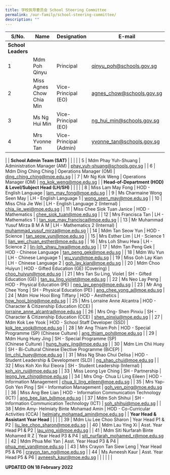 ```yaml
---
title: 学校执导委员会 School Steering Committee
permalink: /our-family/school-steering-committee/
description: ""
---
```

| S/No. | Name | Designation | E-mail |
|---|---|---|---|
| **School Leaders** |  |  |  |
| 1 | Mdm Poh Qinyu | Principal | qinyu_poh@schools.gov.sg |
| 2 | Miss Agnes Chow Chia Min | Vice-Principal (EO) | agnes_chow@schools.gov.sg |
| 3 | Ms Ng Hui Min | Vice-Principal (EO) | ng_hui_min@schools.gov.sg |
| 4 |  Mrs Yvonne Tan	| Vice-Principal (Admin) | yvonne_tan@schools.gov.sg
 |
| **School Admin Team (SAT)** |  |  |  |
| 5 | Mdm Phay Yuh-Shuang | Administration Manager (AM) | phay_yuh-shuang@schools.gov.sg |
| 6 | Mdm Ding Ching Ching | Operations Manager (OM) | ding_ching_ching@moe.edu.sg |
| 7 | Mr Ng Kok Weng | Operations Manager (OM) | ng_kok_weng@moe.edu.sg |
| **Head-of-Department (HOD) & Level/Subject Head (LH/SH)** |  |  |  |
| 8 | Miss Lam May Fong | HOD - English Language | lam_may_fong@moe.edu.sg |
| 9 | Ms Charmaine Wong Seen May | LH - English Language 1 | wong_seen_may@moe.edu.sg |
| 10 | Miss Chia Jie Wei | LH - English Language 2 (Internal) | chia_jie_wei@moe.edu.sg |
| 11 | Miss Chee Siok Tuan Janice | HOD - Mathematics | chee_siok_tuan@moe.edu.sg |
| 12 | Mrs Francisca Tan | LH - Mathematics 1 | tan_sue_may_francisca@moe.edu.sg |
| 13 | Mr Muhammad Yusuf Mirza B M A M | LH - Mathematics 2 (Internal) | muhammad_yusuf_mirza@moe.edu.sg |
| 14 | Mdm Tan Seow Yun | HOD - Science | tan_seow_yun@moe.edu.sg |
| 15 | Mrs Esther Lim | LH - Science 1 | lian_wei_chuan_esther@moe.edu.sg |
| 16 | Mrs Loh Shwu Hwa | LH - Science 2 | lin-loh_shwu_hwa@moe.edu.sg |
| 17 | Mdm Tan Peng Gek | HOD - Chinese Language | tan_peng_gek@moe.edu.sg |
| 18 | Mdm Wu Yun | LH - Chinese Language 1 | wu_yun@moe.edu.sg |
| 19 | Miss Goh Lay Kian | LH - Chinese Language 2 | goh_lay_kian@moe.edu.sg |
| 20 | Mdm Choo Huiyun | HOD - Gifted Education (GE) (Covering) | choo_huiyun@moe.edu.sg |
| 21 | Mrs Tan Su Ling, Violet | SH - Gifted Education (GE) | tan_su_ling_violet@moe.edu.sg |
| 22 | Ms Neo Lay Peng | HOD - Physical Education (PE) | neo_lay_peng@moe.edu.sg |
| 23 | Mr Ang Chee Yong | SH - Physical Education (PE) | ang_chee_yong_a@moe.edu.sg |
| 24 | Mdm How Hooi Bing Tiffany | HOD - Aesthetics | how_hooi_bing@moe.edu.sg |
| 25 | Mrs Lorraine Anne Alcantra | HOD - Character & Citizenship Education (CCE) | lorraine_anne_alcantra@moe.edu.sg |
| 26 | Mrs Ong- Shen Pinxiu | SH - Character & Citizenship Education (CCE) | shen_pinxiu@moe.edu.sg |
| 27 | Mdm Kok Lee Yook | HOD - School Staff Developer (SSD) | kok_lee_yook@moe.edu.sg |
| 28 | Mr Ang Thiam Poh | HOD - Special Programme (SP) (Chinese Culture) | ang_thiam_poh@moe.edu.sg |
| 29 | Mdm Hung Huey Jing | SH - Special Programme (SP)<br>(Chinese Culture) | hung_huey_jing@moe.edu.sg |
|  30 | Mdm Lim Chii Huey  | SH - Bi-Cultural Chinese Elective Programme (BiCEP)  | lim_chii_huey@moe.edu.sg  |
| 31 | Miss Ng Shao Chui Delisa | HOD - Student Leadership & Development (SLD) | ng_shao_chui@moe.edu.sg |
| 32 | Miss Koh Xin Rui Eleora | SH - Student Leadership (Internal) | koh_xin_rui@moe.edu.sg |
| 33 | Miss Leong Lye Ching | SH - Partnership | leong_lye_ching@moe.edu.sg |
| 34 | Mrs Ong- Chua Li Ling Eileen | HOD - Information Management | chua_li_ling_eileen@moe.edu.sg |
| 35 | Mrs Yap- Goh Yen Ping | SH - Information Management | goh_yen_ping@moe.edu.sg |
| 36 | Miss Ang Bee Lian | HOD - Information Communication Technology (ICT) | ang_bee_lian_b@moe.edu.sg |
| 37 | Mdm Soh Shihui | SH - Information Communication Technology (ICT) | soh_shihui@moe.edu.sg |
| 38 | Mdm Amy- Helmiaty Binte Mohamad Amin | HOD - Co-Curricular Activities (CCA) | helmiaty_mohamad_amin@moe.edu.sg |
| **Year Head & Assistant Year Head** |  |  |  |
| 39 | Mdm Liu Lee Choo Sharon | Year Head P1 & P2 | liu_lee_choo_sharon@moe.edu.sg |
| 40 | Mdm Lau Ying Xi | Asst. Year Head P1 & P2 | lau_ying_xi@moe.edu.sg |
| 41 | Mdm Siti Nurfarah Binte Mohamed R Z | Year Head P3 & P4 | siti_nurfarah_mohamed_r@moe.edu.sg |
| 42 | Mdm Phua Mei Yan | Asst. Year Head P3 & P4 | phua_mei_yan@moe.edu.sg |
| 43 | Mrs Crayon Tan Siew Leng | Year Head P5 & P6 | crayon_tan_ng@moe.edu.sg |
| 44 | Ms Avneesh Kaur | Asst. Year Head P5 & P6 | avneesh_kaur@moe.edu.sg |
| | | | |

**UPDATED ON 18 February 2022**